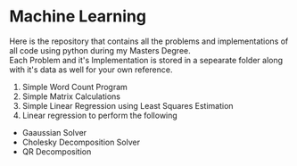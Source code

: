 # Machine Learning
Here is the repository that contains all the problems and implementations of all code using python during my Masters Degree.\
Each Problem and it's Implementation is stored in a sepearate folder along with it's data as well for your own reference.

1. Simple Word Count Program
2. Simple Matrix Calculations
3. Simple Linear Regression using Least Squares Estimation
4. Linear regression  to perform the following
* Gaaussian Solver
* Cholesky Decomposition Solver 
* QR Decomposition 
